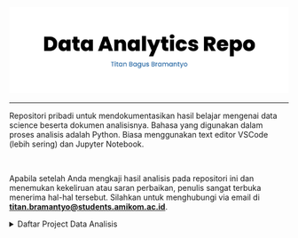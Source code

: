 <p align="center">
  <a href='https://academy.dqlab.id/main/learn_more](https://www.linkedin.com/in/titan-bagus-bramantyo-aba6311ba/'><img src="README/Banner-github.jpg"></a>
</p>

---

Repositori pribadi untuk mendokumentasikan hasil belajar mengenai data science beserta dokumen analisisnya. Bahasa yang digunakan dalam proses analisis adalah Python. Biasa menggunakan text editor VSCode (lebih sering) dan Jupyter Notebook.

<br>

Apabila setelah Anda mengkaji hasil analisis pada repositori ini dan menemukan kekeliruan atau saran perbaikan, penulis sangat terbuka menerima hal-hal tersebut. Silahkan untuk menghubungi via email di **titan.bramantyo@students.amikom.ac.id**.

<!-- Sesi Data Analytic -->
<details><summary>Daftar Project Data Analisis</summary>
  
  - [[📂](https://github.com/katibpasha/data_analytics_portfolio/tree/main/Project/Data-Analisis/Analisis-kecelakaan-lalin-prancis)] Analisis Kecelakaan Lalu Lintas di Prancis

</details>
